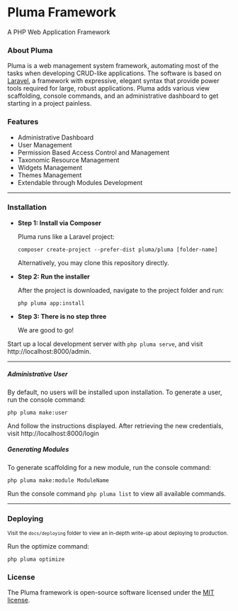 # Pluma Framework
A PHP Web Application Framework

### About Pluma
Pluma is a web management system framework, automating most of the tasks when developing CRUD-like applications.
The software is based on [Laravel](https://github.com/laravel/laravel), a framework with expressive, elegant syntax that provide power tools required for large, robust applications. Pluma adds various view scaffolding, console commands, and an administrative dashboard to get starting in a project painless.

### Features
* Administrative Dashboard
* User Management
* Permission Based Access Control and Management
* Taxonomic Resource Management
* Widgets Management
* Themes Management
* Extendable through Modules Development

----
### Installation
* **Step 1: Install via Composer**

    Pluma runs like a Laravel project:
    ```
    composer create-project --prefer-dist pluma/pluma [folder-name]
    ```
    Alternatively, you may clone this repository directly.

* **Step 2: Run the installer**

    After the project is downloaded, navigate to the project folder and run:
    ```
    php pluma app:install
    ```

* **Step 3: There is no step three**

    We are good to go!

Start up a local development server with `php pluma serve`, and visit http://localhost:8000/admin.

-----
##### Administrative User
By default, no users will be installed upon installation.
To generate a user, run the console command:

```
php pluma make:user
```

And follow the instructions displayed. After retrieving the new credentials, visit http://localhost:8000/login

##### Generating Modules
To generate scaffolding for a new module, run the console command:

```
php pluma make:module ModuleName
```

Run the console command `php pluma list` to view all available commands.

----

### Deploying
<small>Visit the `docs/deploying` folder to view an in-depth write-up about deploying to production.</small>

Run the optimize command:
```
php pluma optimize
```

### License
The Pluma framework is open-source software licensed under the [MIT license](https://opensource.org/licenses/MIT).
